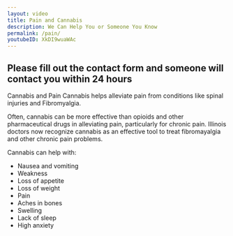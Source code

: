 ```yaml
---
layout: video
title: Pain and Cannabis
description: We Can Help You or Someone You Know
permalink: /pain/
youtubeID: XkDI9wuaWAc
---
```


## Please fill out the contact form and someone will contact you within 24 hours
Cannabis and Pain
Cannabis helps alleviate pain from conditions like spinal injuries and Fibromyalgia.

Often, cannabis can be more effective than opioids and other pharmaceutical drugs in alleviating pain, particularly for chronic pain. Illinois doctors now recognize cannabis as an effective tool to treat fibromayalgia and other chronic pain problems.

Cannabis can help with:

* Nausea and vomiting
* Weakness
* Loss of appetite
* Loss of weight
* Pain
* Aches in bones
* Swelling
* Lack of sleep
* High anxiety
